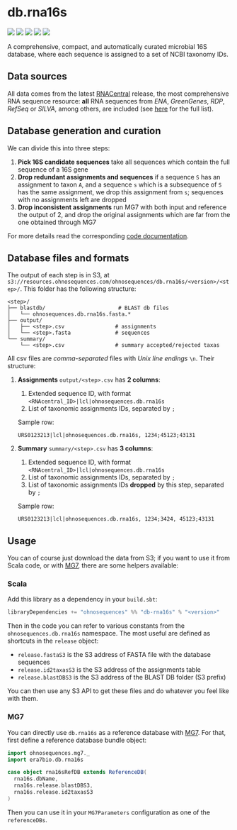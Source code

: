 # db.rna16s

[![](https://travis-ci.org/ohnosequences/db.rna16s.svg?branch=master)](https://travis-ci.org/ohnosequences/db.rna16s)
[![](https://img.shields.io/codacy/62caae6ae58f48dca6633f2f88ed8898.svg)](https://www.codacy.com/app/era7/db.rna16s)
[![](http://github-release-version.herokuapp.com/github/ohnosequences/db.rna16s/release.svg)](https://github.com/ohnosequences/db.rna16s/releases/latest)
[![](https://img.shields.io/badge/license-AGPLv3-blue.svg)](https://tldrlegal.com/license/gnu-affero-general-public-license-v3-%28agpl-3.0%29)
[![](https://img.shields.io/badge/contact-gitter_chat-dd1054.svg)](https://gitter.im/ohnosequences/db.rna16s)

A comprehensive, compact, and automatically curated microbial 16S database, where each sequence is assigned to a set of NCBI taxonomy IDs.

## Data sources

All data comes from the latest [RNACentral][RNACentral] release, the most comprehensive RNA sequence resource: **all** RNA sequences from *ENA*, *GreenGenes*, *RDP*, *RefSeq* or *SILVA*, among others, are included (see [here][RNACentral data sources] for the full list).

## Database generation and curation

We can divide this into three steps:

1. **Pick 16S candidate sequences** take all sequences which contain the full sequence of a 16S gene
2. **Drop redundant assignments and sequences** if a sequence `S` has an assignment to taxon `A`, and a sequence `s` which is a subsequence of `S` has the same assignment, we drop this assignment from `s`; sequences with no assignments left are dropped
3. **Drop inconsistent assignments** run MG7 with both input and reference the output of 2, and drop the original assignments which are far from the one obtained through MG7

For more details read the corresponding [code documentation][code docs].

## Database files and formats

The output of each step is in S3, at `s3://resources.ohnosequences.com/ohnosequences/db.rna16s/<version>/<step>/`. This folder has the following structure:


``` shell
<step>/
├── blastdb/                       # BLAST db files
│   └── ohnosequences.db.rna16s.fasta.*
├── output/
│   ├── <step>.csv                # assignments
│   └── <step>.fasta              # sequences
└── summary/
    └── <step>.csv                # summary accepted/rejected taxas
```


All csv files are *comma-separated* files with *Unix line endings* `\n`. Their structure:

1. **Assignments** `output/<step>.csv` has **2 columns**:
    1. Extended sequence ID, with format `<RNAcentral_ID>|lcl|ohnosequences.db.rna16s`
    2. List of taxonomic assignments IDs, separated by `;`

    Sample row:
    ``` csv
    URS0123213|lcl|ohnosequences.db.rna16s, 1234;45123;43131
    ```
2. **Summary** `summary/<step>.csv` has **3 columns**:
    1. Extended sequence ID, with format `<RNAcentral_ID>|lcl|ohnosequences.db.rna16s`
    2. List of taxonomic assignments IDs, separated by `;`
    3. List of taxonomic assignments IDs **dropped** by this step, separated by `;`

    Sample row:
    ``` csv
    URS0123213|lcl|ohnosequences.db.rna16s, 1234;3424, 45123;43131
    ```

## Usage

You can of course just download the data from S3; if you want to use it from Scala code, or with [MG7][MG7], there are some helpers available:

### Scala

Add this library as a dependency in your `build.sbt`:

```scala
libraryDependencies += "ohnosequences" %% "db-rna16s" % "<version>"
```

Then in the code you can refer to various constants from the `ohnosequences.db.rna16s` namespace. The most useful are defined as shortcuts in the `release` object:

- `release.fastaS3` is the S3 address of FASTA file with the database sequences
- `release.id2taxasS3` is the S3 address of the assignments table
- `release.blastDBS3` is the S3 address of the BLAST DB folder (S3 prefix)

You can then use any S3 API to get these files and do whatever you feel like with them.

### MG7

You can directly use `db.rna16s` as a reference database with [MG7][MG7]. For that, first define a reference database bundle object:

``` scala
import ohnosequences.mg7._
import era7bio.db.rna16s

case object rna16sRefDB extends ReferenceDB(
  rna16s.dbName,
  rna16s.release.blastDBS3,
  rna16s.release.id2taxasS3
)
```

Then you can use it in your `MG7Parameters` configuration as one of the `referenceDBs`.

[RNACentral]: https://rnacentral.org
[RNACentral data sources]: https://rnacentral.org/expert-databases
[MG7]: https://github.com/ohnosequences/mg7
[code docs]: docs/src/test/scala/
